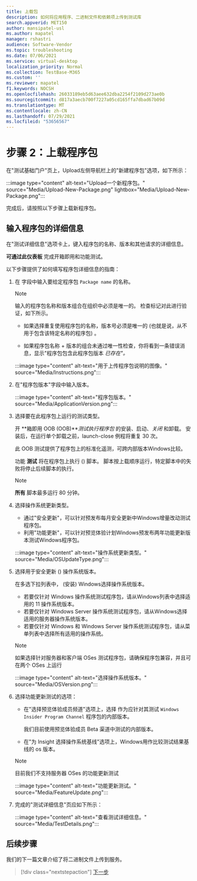 ```yaml
---
title: 上载包
description: 如何将应用程序、二进制文件和依赖项上传到测试库
search.appverid: MET150
author: mansipatel-usl
ms.author: mapatel
manager: rshastri
audience: Software-Vendor
ms.topic: troubleshooting
ms.date: 07/06/2021
ms.service: virtual-desktop
localization_priority: Normal
ms.collection: TestBase-M365
ms.custom: ''
ms.reviewer: mapatel
f1.keywords: NOCSH
ms.openlocfilehash: 26033189eb5d63aee632dba2254f2109d273ae0b
ms.sourcegitcommit: d817a3aecb700f7227a05cd165ffa7dbad67b09d
ms.translationtype: MT
ms.contentlocale: zh-CN
ms.lasthandoff: 07/29/2021
ms.locfileid: "53656567"
---
```

# <a name="step-2-uploading-a-package"></a>步骤 2：上载程序包

在"测试基础门户"页上，Upload左侧导航栏上的"新建程序包"选项，如下所示：

:::image type="content" alt-text="Upload一个新程序包。" source="Media/Upload-New-Package.png" lightbox="Media/Upload-New-Package.png":::

完成后，请按照以下步骤上载新程序包。

## <a name="enter-details-for-your-package"></a>输入程序包的详细信息

在"测试详细信息"选项卡上，键入程序包的名称、版本和其他请求的详细信息。

**可通过此仪表板** 完成开箱即用和功能测试。

以下步骤提供了如何填写程序包详细信息的指南：

1. 在 字段中输入要给定程序包 `Package name` 的名称。

    > [!NOTE]
    > 输入的程序包名称和版本组合在组织中必须是唯一的。 检查标记对此进行验证，如下所示。

    - 如果选择重复使用程序包的名称，版本号必须是唯一的 (也就是说，从不用于包含该特定名称的程序包) 。

    - 如果程序包名称 + 版本的组合未通过唯一性检查，你将看到一条错误消息，显示"程序包包含此程序包版本 *已存在"。*

    :::image type="content" alt-text="用于上传程序包说明的图像。" source="Media/Instructions.png":::

2. 在"程序包版本"字段中输入版本。

    :::image type="content" alt-text="程序包版本。" source="Media/ApplicationVersion.png":::

3. 选择要在此程序包上运行的测试类型。

    开 **箱即用 OOB (OOB)***测试执行程序包* 的安装、启动、*关闭* 和卸载。 安装后，在运行单个卸载之前，launch-close 例程将重复 30 次。

    此 OOB 测试提供了程序包上的标准化遥测，可跨内部版本Windows比较。

    功能 **测试** 将在程序包上执行 () 脚本。 脚本按上载顺序运行，特定脚本中的失败将停止后续脚本的执行。

    > [!NOTE]
    > **所有** 脚本最多运行 80 分钟。

4. 选择操作系统更新类型。

    - 通过"安全更新"，可以针对预发布每月安全更新中Windows增量改动测试程序包。
    - 利用"功能更新"，可以针对预览体验计划Windows预发布两年功能更新版本测试Windows程序包。
    <!---
    Change to the correct picture
    -->
    :::image type="content" alt-text="操作系统更新类型。" source="Media/OSUpdateType.png":::

5. 选择用于安全更新 () 操作系统版本。

    在多选下拉列表中， (安装) Windows选择操作系统版本。

    - 若要仅针对 Windows 操作系统测试程序包，请从Windows列表中选择适用的 11 操作系统版本。
    - 若要仅针对 Windows Server 操作系统测试程序包，请从Windows选择适用的服务器操作系统版本。
    - 若要仅针对 Windows 和 Windows Server 操作系统测试程序包，请从菜单列表中选择所有适用的操作系统。

    > [!NOTE]
    > 如果选择针对服务器和客户端 OSes 测试程序包，请确保程序包兼容，并且可在两个 OSes 上运行

    :::image type="content" alt-text="选择操作系统版本。" source="Media/OSVersion.png":::
    <!---
    Change to the correct picture
    -->

6. 选择功能更新测试的选项：

    - 在"选择预览体验成员频道"选项上，选择 作为应针对其测试 `Windows Insider Program Channel` 程序包的内部版本。

      我们目前使用预览体验成员 Beta 渠道中测试的内部版本。

    - 在"为 Insight 选择操作系统基线"选项上，Windows用作比较测试结果基线的 os 版本。

    > [!NOTE]
    > 目前我们不支持服务器 OSes 的功能更新测试
    <!---
    Note to actual note format for markdown
    -->
    <!---
    Change to the correct picture
    -->
    :::image type="content" alt-text="功能更新测试。" source="Media/FeatureUpdate.png":::

7. 完成的"测试详细信息"页应如下所示：

    :::image type="content" alt-text="查看测试详细信息。" source="Media/TestDetails.png":::

## <a name="next-steps"></a>后续步骤

我们的下一篇文章介绍了将二进制文件上传到服务。

> [!div class="nextstepaction"]
> [下一步](binaries.md)

<!---
Add button for next page
-->
